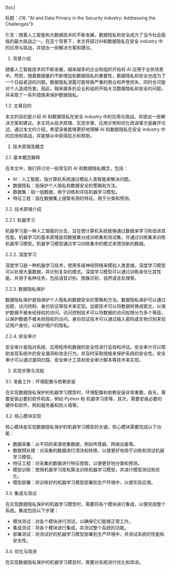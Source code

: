 
[toc]                    
                
                
标题：《18. "AI and Data Privacy in the Security industry: Addressing the Challenges"》

引言：随着人工智能和大数据技术的不断发展，数据隐私和安全成为了当今社会面临的最大挑战之一。在这个背景下，本文将探讨AI和数据隐私在安全 industry 中的应用与挑战，并提出一些解决方案和建议。

1. 背景介绍

随着人工智能技术的不断发展，越来越多的企业和组织开始将 AI 应用于业务场景中。然而，随着数据量的不断增加和数据隐私的重要性，数据隐私和安全也成为了一个日益紧迫的问题。数据隐私泄露可能导致严重的商业和声誉损失，同时也可能对个人造成伤害。因此，越来越多的企业和组织开始关注数据隐私和安全的问题，并采取了一系列措施来保护数据隐私。

1.2. 文章目的

本文的目的是介绍 AI 和数据隐私在安全 industry 中的应用与挑战，并提出一些解决方案和建议。本文将从技术原理、实现步骤、应用示例和优化改进等方面展开论述。通过本文的介绍，希望读者能够更好地理解 AI 和数据隐私在安全 industry 中的应用和挑战，并能够从中获得启示和帮助。

2. 技术原理及概念

2.1. 基本概念解释

在本文中，我们将讨论一些常见的 AI 和数据隐私概念，包括：

- AI：人工智能，指计算机系统通过模拟人类智能来解决问题。
- 数据隐私：指保护个人隐私和数据安全的策略和方法。
- 数据集：指一组数据，用于训练和评估机器学习模型。
- 特征工程：指在数据集上提取有用的特征，用于分类和预测。

2.2. 技术原理介绍

2.2.1. 机器学习

机器学习是一种人工智能的分支，旨在使计算机系统能够通过数据来学习和改进其性能。机器学习的基本原理是将数据集分成训练集和测试集，并通过训练集来训练机器学习模型。机器学习模型通过学习训练集中的模式来预测新的数据。

2.2.2. 深度学习

深度学习是一种机器学习技术，使用多层神经网络来模拟人类思维。深度学习模型可以处理大量数据，并识别复杂的模式。深度学习模型可以通过训练来优化其性能，并用于各种任务，包括语音识别、图像识别、自然语言处理等。

2.2.3. 数据隐私保护

数据隐私保护是指保护个人隐私和数据安全的策略和方法。数据隐私保护可以通过加密、访问控制、身份验证等技术来实现。加密技术可以将数据转换成密文，以保护数据不被未经授权的访问。访问控制技术可以将数据的访问权限分为多个等级，以保护数据不被未经授权的访问。身份验证技术可以通过输入密码或生物识别来验证用户身份，以保护用户的隐私。

2.2.4. 安全审计

安全审计是指对系统、应用程序和数据的安全性进行监视和评估。安全审计可以帮助发现系统中的安全漏洞和攻击行为，并及时采取措施来保护系统的安全性。安全审计可以通过漏洞扫描、安全审计工具和安全审计脚本等技术来实现。

3. 实现步骤与流程

3.1. 准备工作：环境配置与依赖安装

在实现数据隐私保护的机器学习模型时，环境配置和依赖安装非常重要。首先，需要安装必要的软件和库，例如 Python 和 机器学习库等。其次，需要安装必要的硬件和软件，例如服务器和防火墙等。

3.2. 核心模块实现

核心模块是实现数据隐私保护的机器学习模型的关键。核心模块需要完成以下功能：

- 数据采集：从不同的来源收集数据，例如传感器、网络设备等。
- 数据预处理：对采集的数据进行清洗和转换，以便更好地用于训练和测试机器学习模型。
- 特征工程：对采集的数据进行特征提取，以便更好地分类和预测。
- 模型训练：使用机器学习库和算法训练机器学习模型，并进行模型测试和优化。
- 模型部署：将训练好的机器学习模型部署到生产环境中，以便实际应用。

3.3. 集成与测试

在实现数据隐私保护的机器学习模型时，需要将各个模块进行集成，以便完成整个系统。集成包括以下步骤：

- 模块测试：对各个模块进行测试，以确保它们能够正常工作。
- 集成测试：将各个模块进行集成，并测试整个系统的功能。
- 部署测试：将测试好的机器学习模型部署到生产环境中，并测试系统的性能和安全性。

3.4. 优化与改进

在实现数据隐私保护的机器学习模型时，需要对系统进行优化和改进。

